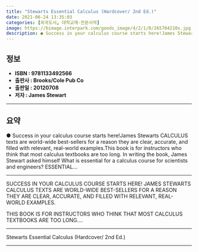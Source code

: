 ```yaml
---
title: "Stewarts Essential Calculus (Hardcover/ 2nd Ed.)"
date: 2021-06-24 13:35:03
categories: [외국도서, 대학교재-전문서적]
image: https://bimage.interpark.com/goods_image/4/2/1/0/265704210s.jpg
description: ● Success in your calculus course starts here!James Stewarts CALCULUS texts are world-wide best-sellers for a reason they are clear, accurate, and filled with
---
```


## **정보**

- **ISBN : 9781133492566**
- **출판사 : Brooks/Cole Pub Co**
- **출판일 : 20120708**
- **저자 : James Stewart**

------



## **요약**

●  Success in your calculus course starts here!James Stewarts CALCULUS texts are world-wide best-sellers for a reason they are clear, accurate, and filled with relevant, real-world examples.This book is for instructors who think that most calculus textbooks are too long. In writing the book, James Stewart asked himself What is essential for a calculus course for scientists and engineers? ESSENTIAL...

------

SUCCESS IN YOUR CALCULUS COURSE STARTS HERE!
JAMES STEWARTS CALCULUS TEXTS ARE WORLD-WIDE BEST-SELLERS FOR A REASON THEY ARE CLEAR, ACCURATE, AND FILLED WITH RELEVANT, REAL-WORLD EXAMPLES.

THIS BOOK IS FOR INSTRUCTORS WHO THINK THAT MOST CALCULUS TEXTBOOKS ARE TOO LONG.... 

------


Stewarts Essential Calculus (Hardcover/ 2nd Ed.) 

------


